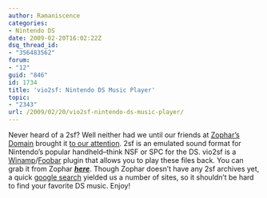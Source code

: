 ```yaml
---
author: Ramaniscence
categories:
- Nintendo DS
date: 2009-02-20T16:02:22Z
dsq_thread_id:
- "356483562"
forum:
- "12"
guid: "846"
id: 1734
title: 'vio2sf: Nintendo DS Music Player'
topic:
- "2343"
url: /2009/02/20/vio2sf-nintendo-ds-music-player/
---
```


Never heard of a 2sf? Well neither had we until our friends at <a href="http://www.zophar.net/" target="_blank">Zophar&#8217;s Domain</a> brought it <a href="http://www.zophar.net/forums/showthread.php?t=10382" target="_blank">to our attention</a>. 2sf is an emulated sound format for Nintendo&#8217;s popular handheld&#8211;think NSF or SPC for the DS. vio2sf is a <a href="http://www.winamp.com/" target="_blank">Winamp</a>/<a href="http://www.foobar2000.org/" target="_blank">Foobar</a> plugin that allows you to play these files back. You can grab it from Zophar **_<a href="http://www.zophar.net/utilities/2sf/vio2sf.html" target="_blank">here</a>_**. Though Zophar doesn&#8217;t have any 2sf archives yet, a quick <a href="http://lmgtfy.com/?q=2sf+archives" target="_blank">google search</a> yielded us a number of sites, so it shouldn&#8217;t be hard to find your favorite DS music. Enjoy!
